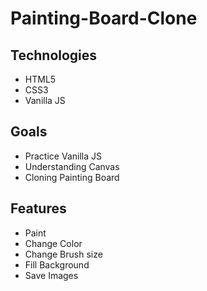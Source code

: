 # Painting-Board-Clone

## Technologies
* HTML5 <br>
* CSS3 <br>
* Vanilla JS

## Goals
* Practice Vanilla JS <br>
* Understanding Canvas <br>
* Cloning Painting Board

## Features
* Paint <br>
* Change Color <br>
* Change Brush size <br>
* Fill Background <br>
* Save Images
